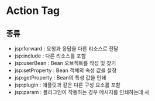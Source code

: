 # Action Tag

## 종류

- jsp:forward : 요청과 응답을 다른 리소스로 전달
- jsp:include : 다른 리소스를 포함
- jsp:userBean : Bean 오브젝트를 작성 및 찾기
- jsp:setProperty : Bean 객체의 속성 값을 설정
- jsp:getProperty : Bean의 특성 값을 인쇄
- jsp:plugin : 애플릿과 같은 다른 구성 요소를 포함
- jsp:param : 플러그인이 작동하는 경우 메시지를 인쇄하는데 사
